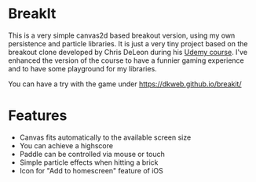 # BreakIt
This is a very simple canvas2d based breakout version, using my own persistence and particle libraries. It is just a very tiny project based on the breakout clone developed by Chris DeLeon during his [Udemy course](https://www.udemy.com/course/how-to-program-games/).
I've enhanced the version of the course to have a funnier gaming experience and to have some playground for my libraries.

You can have a try with the game under <https://dkweb.github.io/breakit/>

# Features
* Canvas fits automatically to the available screen size
* You can achieve a highscore
* Paddle can be controlled via mouse or touch
* Simple particle effects when hitting a brick
* Icon for "Add to homescreen" feature of iOS
